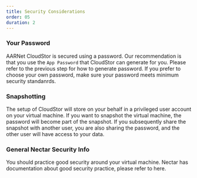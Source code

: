 ```yaml
---
title: Security Considerations
order: 05
duration: 2
---
```


### Your Password

AARNet CloudStor is secured using a password. Our recommendation is that you use the `App Password` that CloudStor can generate for you. Please refer to the previous step for how to generate password. If you prefer to choose your own password, make sure your password meets minimum security standanrds.

###  Snapshotting

The setup of CloudStor will store on your behalf in a privileged user account on your virtual machine. If you want to snapshot the virtual machine, the password will become part of the snapshot. If you subsequently share the snapshot with another user, you are also sharing the password, and the other user will have access to your data.

### General Nectar Security Info

You should practice good security around your virtual machine. Nectar has documentation about good security practice, please refer to here. 